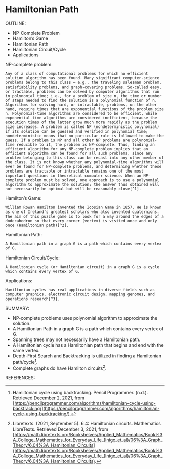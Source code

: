 # Hamiltonian Path
OUTLINE:
- NP-Complete Problem
- Hamilton’s Game
- Hamiltonian Path
- Hamiltonian Circuit/Cycle
- Applications

NP-complete problem:

	Any of a class of computational problems for which no efficient solution algorithm has been found. Many significant computer-science problems belong to this class – e.g., the traveling salesman problem, satisfiability problems, and graph-covering problems. So-called easy, or tractable, problems can be solved by computer algorithms that run in polynomial time; i.e., for a problem of size n, the time or number of steps needed to find the solution is a polynomial function of n. Algorithms for solving hard, or intractable, problems, on the other hand, require times that are exponential functions of the problem size n. Polynomial-time algorithms are considered to be efficient, while exponential-time algorithms are considered inefficient, because the execution times of the latter grow much more rapidly as the problem size increases. A problem is called NP (nondeterministic polynomial) if its solution can be guessed and verified in polynomial time; nondeterministic means that no particular rule is followed to make the guess. If a problem is NP and all other NP problems are polynomial-time reducible to it, the problem is NP-complete. Thus, finding an efficient algorithm for any NP-complete problem implies that an efficient algorithm can be found for all such problems, since any problem belonging to this class can be recast into any other member of the class. It is not known whether any polynomial-time algorithms will ever be found for NP-complete problems, and determining whether these problems are tractable or intractable remains one of the most important questions in theoretical computer science. When an NP-complete problem must be solved, one approach is to use a polynomial algorithm to approximate the solution; the answer thus obtained will not necessarily be optimal but will be reasonably close[^1].
	
Hamilton’s Game:

	William Rowan Hamilton invented the Icosian Game in 1857. He is known as one of Ireland’s greatest scholars who also invented quaternions. The aim of this puzzle game is to look for a way around the edges of a dodecahedron so that every corner (vertex) is visited once and only once (Hamiltonian path)[^2].

Hamiltonian Path:

	A Hamiltonian path in a graph G is a path which contains every vertex of G.

Hamiltonian Circuit/Cycle:

	A Hamiltonian cycle (or Hamiltonian circuit) in a graph G is a cycle which contains every vertex of G.

Applications:

	Hamiltonian cycles has real applications in diverse fields such as computer graphics, electronic circuit design, mapping genomes, and operations research[^3].

SUMMARY:
- NP-complete problems uses polynomial algorithm to approximate the solution.
- A Hamiltonian Path in a graph G is a path which contains every vertex of G.
- Spanning trees may not necessarily have a Hamiltonian path.
- A Hamiltonian cycle has a Hamiltonian path that begins and end with the same vertex.
- Depth-First Search and Backtracking is utilized in finding a Hamiltonian path/cycle[^4].
- Complete graphs do have Hamilton circuits[^5].

REFERENCES:
[^1]: The Editors of Encyclopædia Britannica, (n.d.). NP-complete problem. Encyclopædia Britannica. Retrieved November 25, 2021, from [https://www.britannica.com/science/NP-complete-problem](https://www.britannica.com/science/NP-complete-problem).
[^2]: Darling, D. (n.d.). Icosian game. Icosian Game. Retrieved November 27, 2021, from [https://www.daviddarling.info/encyclopedia/I/Icosian_Game.html](https://www.daviddarling.info/encyclopedia/I/Icosian_Game.html).
[^3]: Stephanie. (2021, November 30). Hamiltonian cycle: Simple definition and example. Statistics How To. Retrieved December 8, 2021, from [https://www.statisticshowto.com/hamiltonian-cycle/](https://www.statisticshowto.com/hamiltonian-cycle/). 
[^4]: Hamiltonian cycle using backtracking. Pencil Programmer. (n.d.). Retrieved December 2, 2021, from [https://pencilprogrammer.com/algorithms/hamiltonian-cycle-using-backtracking/](https://pencilprogrammer.com/algorithms/hamiltonian-cycle-using-backtracking/). 
[^5]: Libretexts. (2021, September 5). 6.4: Hamiltonian circuits. Mathematics LibreTexts. Retrieved December 3, 2021, from [https://math.libretexts.org/Bookshelves/Applied_Mathematics/Book%3A_College_Mathematics_for_Everyday_Life_(Inigo_et_al)/06%3A_Graph_Theory/6.04%3A_Hamiltonian_Circuits](https://math.libretexts.org/Bookshelves/Applied_Mathematics/Book%3A_College_Mathematics_for_Everyday_Life_(Inigo_et_al)/06%3A_Graph_Theory/6.04%3A_Hamiltonian_Circuits). 
